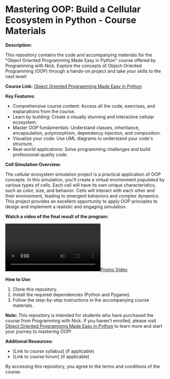 # Mastering OOP: Build a Cellular Ecosystem in Python - Course Materials

**Description:**

This repository contains the code and accompanying materials for the "Object Oriented Programming Made Easy in Python" course offered by Programming with Nick. Explore the concepts of Object-Oriented Programming (OOP) through a hands-on project and take your skills to the next level!

**Course Link:**  [Object Oriented Programming Made Easy in Python](https://programming-with-nick.thinkific.com/courses/Object-20Oriented%20Programming%20with%20Python)

**Key Features:**

* Comprehensive course content: Access all the code, exercises, and explanations from the course.
* Learn by building: Create a visually stunning and interactive cellular ecosystem.
* Master OOP fundamentals: Understand classes, inheritance, encapsulation, polymorphism, dependency injection, and composition.
* Visualize your code: Use UML diagrams to understand your code's structure.
* Real-world applications: Solve programming challenges and build professional-quality code.

**Cell Simulation Overview:**

The cellular ecosystem simulation project is a practical application of OOP concepts. In this simulation, you'll create a virtual environment populated by various types of cells. Each cell will have its own unique characteristics, such as color, size, and behavior. Cells will interact with each other and their environment, leading to emergent behaviors and complex dynamics. This project provides an excellent opportunity to apply OOP principles to design and implement a realistic and engaging simulation.

**Watch a video of the final result of the program:**

[![Promo Video](promo_video.mp4)]([https://github.com/your-username/your-repository/blob/master/promo_video.mp4](https://github.com/educ8s/Python-OOP-Course-Artificial-Life-Simulation/blob/main/promo_video.mp4))

**How to Use:**

1. Clone this repository.
2. Install the required dependencies (Python and Pygame).
3. Follow the step-by-step instructions in the accompanying course materials.

**Note:** This repository is intended for students who have purchased the course from Programming with Nick. If you haven't enrolled, please visit [Object Oriented Programming Made Easy in Python](https://programming-with-nick.thinkific.com/courses/Object-20Oriented%20Programming%20with%20Python) to learn more and start your journey to mastering OOP!

**Additional Resources:**

* [Link to course syllabus] (if applicable)
* [Link to course forum] (if applicable)

By accessing this repository, you agree to the terms and conditions of the course.
